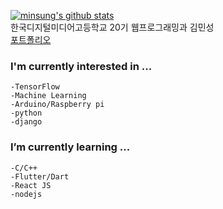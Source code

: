 [![minsung's github stats](https://github-readme-stats.vercel.app/api?username=minsung521)](https://github.com/minsung521)
<br/>한국디지털미디어고등학교 20기 웹프로그래밍과 김민성
<br/>[포트폴리오](https://portfolio-minsung.herokuapp.com/,portfolio)

### I'm currently interested in ...

    -TensorFlow
    -Machine Learning
    -Arduino/Raspberry pi
    -python
    -django

### I’m currently learning ...

    -C/C++
    -Flutter/Dart
    -React JS
    -nodejs

<!--
**minsung-dev/minsung-dev** is a ✨ _special_ ✨ repository because its `README.md` (this file) appears on your GitHub profile.

Here are some ideas to get you started:

- 🔭 I’m currently working on ...
- 🌱 I’m currently learning ...
- 👯 I’m looking to collaborate on ...
- 🤔 I’m looking for help with ...
- 💬 Ask me about ...
- 📫 How to reach me: ...
- 😄 Pronouns: ...
- ⚡ Fun fact: ...
-->
